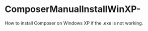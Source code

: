 ComposerManualInstallWinXP-
===========================

 How to install Composer on Windows XP if the .exe is not working.
